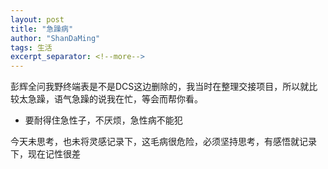 ```yaml
---
layout: post
title: "急躁病"
author: "ShanDaMing"
tags: 生活
excerpt_separator: <!--more-->
---
```


彭辉全问我野终端表是不是DCS这边删除的，<!--more-->我当时在整理交接项目，所以就比较太急躁，语气急躁的说我在忙，等会而帮你看。
* 要耐得住急性子，不厌烦，急性病不能犯

今天未思考，也未将灵感记录下，这毛病很危险，必须坚持思考，有感悟就记录下，现在记性很差
